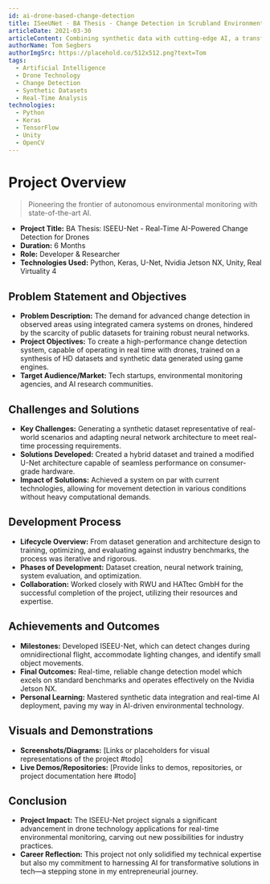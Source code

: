 ```yaml
---
id: ai-drone-based-change-detection
title: ISeeUNet - BA Thesis - Change Detection in Scrubland Environments
articleDate: 2021-03-30
articleContent: Combining synthetic data with cutting-edge AI, a transformative neural network, ISEEU-Net, facilitates real-time movement detection in varied scrubland terrains, paving the way for advanced monitoring with consumer drones.
authorName: Tom Segbers
authorImgSrc: https://placehold.co/512x512.png?text=Tom
tags:
  - Artificial Intelligence
  - Drone Technology
  - Change Detection
  - Synthetic Datasets
  - Real-Time Analysis
technologies:
  - Python
  - Keras
  - TensorFlow
  - Unity
  - OpenCV
---
```


# Project Overview

> Pioneering the frontier of autonomous environmental monitoring with state-of-the-art AI.

- **Project Title:** BA Thesis: ISEEU-Net - Real-Time AI-Powered Change Detection for Drones
- **Duration:** 6 Months
- **Role:** Developer & Researcher
- **Technologies Used:** Python, Keras, U-Net, Nvidia Jetson NX, Unity, Real Virtuality 4

## Problem Statement and Objectives

- **Problem Description:** The demand for advanced change detection in observed areas using integrated camera systems on
  drones, hindered by the scarcity of public datasets for training robust neural networks.
- **Project Objectives:** To create a high-performance change detection system, capable of operating in real time with
  drones, trained on a synthesis of HD datasets and synthetic data generated using game engines.
- **Target Audience/Market:** Tech startups, environmental monitoring agencies, and AI research communities.

## Challenges and Solutions

- **Key Challenges:** Generating a synthetic dataset representative of real-world scenarios and adapting neural network
  architecture to meet real-time processing requirements.
- **Solutions Developed:** Created a hybrid dataset and trained a modified U-Net architecture capable of seamless
  performance on consumer-grade hardware.
- **Impact of Solutions:** Achieved a system on par with current technologies, allowing for movement detection in
  various conditions without heavy computational demands.

## Development Process

- **Lifecycle Overview:** From dataset generation and architecture design to training, optimizing, and evaluating
  against industry benchmarks, the process was iterative and rigorous.
- **Phases of Development:** Dataset creation, neural network training, system evaluation, and optimization.
- **Collaboration:** Worked closely with RWU and HATtec GmbH for the successful completion of the project, utilizing
  their resources and expertise.

## Achievements and Outcomes

- **Milestones:** Developed ISEEU-Net, which can detect changes during omnidirectional flight, accommodate lighting
  changes, and identify small object movements.
- **Final Outcomes:** Real-time, reliable change detection model which excels on standard benchmarks and operates
  effectively on the Nvidia Jetson NX.
- **Personal Learning:** Mastered synthetic data integration and real-time AI deployment, paving my way in AI-driven
  environmental technology.

## Visuals and Demonstrations

- **Screenshots/Diagrams:** [Links or placeholders for visual representations of the project #todo]
- **Live Demos/Repositories:** [Provide links to demos, repositories, or project documentation here #todo]

## Conclusion

- **Project Impact:** The ISEEU-Net project signals a significant advancement in drone technology applications for
  real-time environmental monitoring, carving out new possibilities for industry practices.
- **Career Reflection:** This project not only solidified my technical expertise but also my commitment to harnessing AI
  for transformative solutions in tech—a stepping stone in my entrepreneurial journey.

